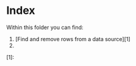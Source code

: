 # Index
Within this folder you can find:

1. [Find and remove rows from a data source][1]
2. 










[1]: 
